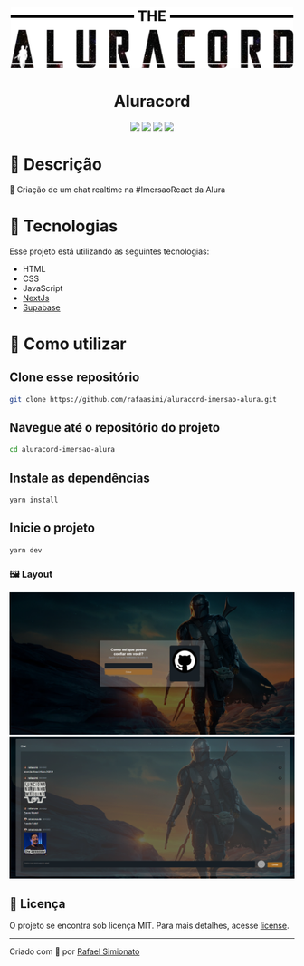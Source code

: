 <p align='center'><img width='500' src="./.github/aluracord-logo.png"/></p>
<h1 align='center'>Aluracord</h1>
<p align='center'>
<img src="https://img.shields.io/github/repo-size/rafaasimi/aluracord-imersao-alura?color=98621f">
<img src="https://img.shields.io/github/languages/count/rafaasimi/aluracord-imersao-alura?color=98621f">
<img src="https://img.shields.io/github/last-commit/rafaasimi/aluracord-imersao-alura?color=98621f">
<img src="https://img.shields.io/github/license/rafaasimi/aluracord-imersao-alura?color=98621f">
</p>

# 🔖 Descrição
<p> 💬 Criação de um chat realtime na #ImersaoReact da Alura<p>

# 🚀 Tecnologias
Esse projeto está utilizando as seguintes tecnologias:
- HTML
- CSS
- JavaScript
- [NextJs](https://nextjs.org/)
- [Supabase](https://supabase.com/)


# 🎲 Como utilizar

## Clone esse repositório
```sh
git clone https://github.com/rafaasimi/aluracord-imersao-alura.git
```


## Navegue até o repositório do projeto
```sh
cd aluracord-imersao-alura
```


## Instale as dependências
```sh
yarn install
```

## Inicie o projeto
```sh
yarn dev
```

<h3>🖼 Layout</h3>
<img src="./.github/aluracord-login.png">
<img src="./.github/aluracord-chat.png">

## 📝 Licença
<p>O projeto se encontra sob licença MIT. Para mais detalhes, acesse <a href='LICENSE'>license<a>.</p>

---
<p>Criado com 💙 por <a href='https://github.com/rafaasimi/' target='_blank'>Rafael Simionato</a></p>
